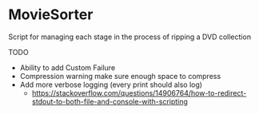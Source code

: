# MovieSorter
 Script for managing each stage in the process of ripping a DVD collection

TODO
* Ability to add Custom Failure
* Compression warning make sure enough space to compress
* Add more verbose logging (every print should also log)
  * https://stackoverflow.com/questions/14906764/how-to-redirect-stdout-to-both-file-and-console-with-scripting